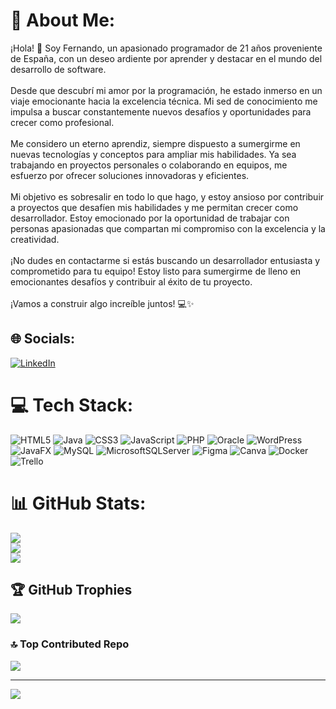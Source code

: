# 💫 About Me:
¡Hola! 👋 Soy Fernando, un apasionado programador de 21 años proveniente de España, con un deseo ardiente por aprender y destacar en el mundo del desarrollo de software.<br><br>Desde que descubrí mi amor por la programación, he estado inmerso en un viaje emocionante hacia la excelencia técnica. Mi sed de conocimiento me impulsa a buscar constantemente nuevos desafíos y oportunidades para crecer como profesional.<br><br>Me considero un eterno aprendiz, siempre dispuesto a sumergirme en nuevas tecnologías y conceptos para ampliar mis habilidades. Ya sea trabajando en proyectos personales o colaborando en equipos, me esfuerzo por ofrecer soluciones innovadoras y eficientes.<br><br>Mi objetivo es sobresalir en todo lo que hago, y estoy ansioso por contribuir a proyectos que desafíen mis habilidades y me permitan crecer como desarrollador. Estoy emocionado por la oportunidad de trabajar con personas apasionadas que compartan mi compromiso con la excelencia y la creatividad.<br><br>¡No dudes en contactarme si estás buscando un desarrollador entusiasta y comprometido para tu equipo! Estoy listo para sumergirme de lleno en emocionantes desafíos y contribuir al éxito de tu proyecto.<br><br>¡Vamos a construir algo increíble juntos! 💻✨


## 🌐 Socials:
[![LinkedIn](https://img.shields.io/badge/LinkedIn-%230077B5.svg?logo=linkedin&logoColor=white)](https://www.linkedin.com/in/fernando-jos%C3%A9-s%C3%A1nchez-corbal%C3%A1n-773a3a180/) 

# 💻 Tech Stack:
![HTML5](https://img.shields.io/badge/html5-%23E34F26.svg?style=for-the-badge&logo=html5&logoColor=white) ![Java](https://img.shields.io/badge/java-%23ED8B00.svg?style=for-the-badge&logo=openjdk&logoColor=white) ![CSS3](https://img.shields.io/badge/css3-%231572B6.svg?style=for-the-badge&logo=css3&logoColor=white) ![JavaScript](https://img.shields.io/badge/javascript-%23323330.svg?style=for-the-badge&logo=javascript&logoColor=%23F7DF1E) ![PHP](https://img.shields.io/badge/php-%23777BB4.svg?style=for-the-badge&logo=php&logoColor=white) ![Oracle](https://img.shields.io/badge/Oracle-F80000?style=for-the-badge&logo=oracle&logoColor=white) ![WordPress](https://img.shields.io/badge/WordPress-%23117AC9.svg?style=for-the-badge&logo=WordPress&logoColor=white) ![JavaFX](https://img.shields.io/badge/javafx-%23FF0000.svg?style=for-the-badge&logo=javafx&logoColor=white) ![MySQL](https://img.shields.io/badge/mysql-4479A1.svg?style=for-the-badge&logo=mysql&logoColor=white) ![MicrosoftSQLServer](https://img.shields.io/badge/Microsoft%20SQL%20Server-CC2927?style=for-the-badge&logo=microsoft%20sql%20server&logoColor=white) ![Figma](https://img.shields.io/badge/figma-%23F24E1E.svg?style=for-the-badge&logo=figma&logoColor=white) ![Canva](https://img.shields.io/badge/Canva-%2300C4CC.svg?style=for-the-badge&logo=Canva&logoColor=white) ![Docker](https://img.shields.io/badge/docker-%230db7ed.svg?style=for-the-badge&logo=docker&logoColor=white) ![Trello](https://img.shields.io/badge/Trello-%23026AA7.svg?style=for-the-badge&logo=Trello&logoColor=white)
# 📊 GitHub Stats:
![](https://github-readme-stats.vercel.app/api?username=FernandoCorbalan&theme=algolia&hide_border=false&include_all_commits=false&count_private=false)<br/>
![](https://github-readme-streak-stats.herokuapp.com/?user=FernandoCorbalan&theme=algolia&hide_border=false)<br/>
![](https://github-readme-stats.vercel.app/api/top-langs/?username=FernandoCorbalan&theme=algolia&hide_border=false&include_all_commits=false&count_private=false&layout=compact)

## 🏆 GitHub Trophies
![](https://github-profile-trophy.vercel.app/?username=FernandoCorbalan&theme=algolia&no-frame=false&no-bg=false&margin-w=4)

### 🔝 Top Contributed Repo
![](https://github-contributor-stats.vercel.app/api?username=FernandoCorbalan&limit=5&theme=dark&combine_all_yearly_contributions=true)

---
[![](https://visitcount.itsvg.in/api?id=FernandoCorbalan&icon=0&color=0)](https://visitcount.itsvg.in)

<!-- Proudly created with GPRM ( https://gprm.itsvg.in ) -->
